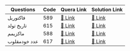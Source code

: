 | Questions  | Code | Quera Link | Solution Link |
| ------------- | ------------- | ------------- | ------------- |
|  فاکتوریل | 589 | [🔗 Link](https://quera.ir/problemset/university/589/%D8%B3%D8%A4%D8%A7%D9%84-%D8%AF%D8%A7%D9%86%D8%B4%DA%AF%D8%A7%D9%87-%D8%B5%D9%86%D8%B9%D8%AA%DB%8C-%D8%B4%D8%B1%DB%8C%D9%81-%D9%85%D8%A8%D8%A7%D9%86%DB%8C-%D8%A8%D8%B1%D9%86%D8%A7%D9%85%D9%87%D9%86%D9%88%DB%8C%D8%B3%DB%8C-%D9%BE%D8%A7%DB%8C%DB%8C%D8%B2-%DB%B9%DB%B3-%D9%81%D8%A7%DA%A9%D8%AA%D9%88%D8%B1%DB%8C%D9%84) | [🔗 Link](https://github.com/0x73am43l/QueraChallenge/blob/main/University/factorial.py) |
|  تاریخ تولد | 615 | [🔗 Link](https://quera.ir/problemset/university/615/%D8%B3%D8%A4%D8%A7%D9%84-%D8%AF%D8%A7%D9%86%D8%B4%DA%AF%D8%A7%D9%87-%D8%B5%D9%86%D8%B9%D8%AA%DB%8C-%D8%B4%D8%B1%DB%8C%D9%81-%D9%85%D8%A8%D8%A7%D9%86%DB%8C-%D8%A8%D8%B1%D9%86%D8%A7%D9%85%D9%87%D9%86%D9%88%DB%8C%D8%B3%DB%8C-%D9%BE%D8%A7%DB%8C%DB%8C%D8%B2-%DB%B9%DB%B3-%D8%AA%D8%A7%D8%B1%DB%8C%D8%AE-%D8%AA%D9%88%D9%84%D8%AF) | [🔗 Link](https://github.com/0x73am43l/QueraChallenge/blob/main/University/tarikh-tavalod.py) |
|  ماکزیمم | 588 | [🔗 Link](https://quera.ir/problemset/588/) | [🔗 Link](https://github.com/0x73am43l/QueraChallenge/blob/main/University/maximum.py) |
|  عدد خودمقلوب | 617 | [🔗 Link](https://quera.ir/problemset/617/) | [🔗 Link](https://github.com/0x73am43l/QueraChallenge/blob/main/University/Adad-khod-Maqlob.py) |
